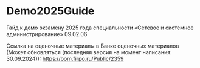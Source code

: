 # Demo2025Guide
Гайд к демо экзамену 2025 года специальности «Сетевое и системное администрирование» 09.02.06

Ссылка на оценочные материалы в Банке оценочных материалов (Может обновляться (последняя версия на момент написания: 30.09.2024)): https://bom.firpo.ru/Public/2359

